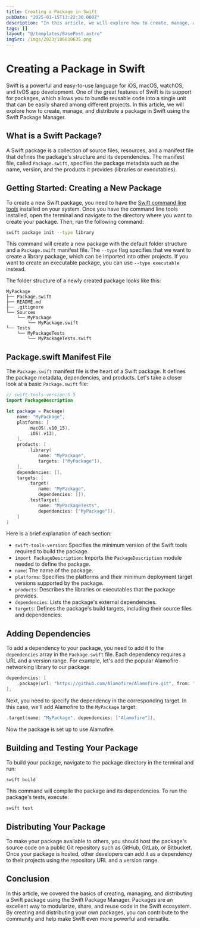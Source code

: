 ```yaml
---
title: Creating a Package in Swift
pubDate: "2025-01-15T13:22:30.000Z"
description: "In this article, we will explore how to create, manage, and distribute a package in Swift using the Swift Package Manager"
tags: []
layout: "@/templates/BasePost.astro"
imgSrc: /imgs/2023/186810635.png
---
```

# Creating a Package in Swift

Swift is a powerful and easy-to-use language for iOS, macOS, watchOS, and tvOS app development. One of the great features of Swift is its support for packages, which allows you to bundle reusable code into a single unit that can be easily shared among different projects. In this article, we will explore how to create, manage, and distribute a package in Swift using the Swift Package Manager.

## What is a Swift Package?

A Swift package is a collection of source files, resources, and a manifest file that defines the package's structure and its dependencies. The manifest file, called `Package.swift`, specifies the package metadata such as the name, version, and the products it provides (libraries or executables).

## Getting Started: Creating a New Package

To create a new Swift package, you need to have the [Swift command line tools](https://swift.org/download/) installed on your system. Once you have the command line tools installed, open the terminal and navigate to the directory where you want to create your package. Then, run the following command:

```bash
swift package init --type library
```

This command will create a new package with the default folder structure and a `Package.swift` manifest file. The `--type` flag specifies that we want to create a library package, which can be imported into other projects. If you want to create an executable package, you can use `--type executable` instead.

The folder structure of a newly created package looks like this:

```
MyPackage
├── Package.swift
├── README.md
├── .gitignore
└── Sources
    └── MyPackage
        └── MyPackage.swift
└── Tests
    └── MyPackageTests
        └── MyPackageTests.swift
```

## Package.swift Manifest File

The `Package.swift` manifest file is the heart of a Swift package. It defines the package metadata, dependencies, and products. Let's take a closer look at a basic `Package.swift` file:

```swift
// swift-tools-version:5.5
import PackageDescription

let package = Package(
    name: "MyPackage",
    platforms: [
        .macOS(.v10_15),
        .iOS(.v13),
    ],
    products: [
        .library(
            name: "MyPackage",
            targets: ["MyPackage"]),
    ],
    dependencies: [],
    targets: [
        .target(
            name: "MyPackage",
            dependencies: []),
        .testTarget(
            name: "MyPackageTests",
            dependencies: ["MyPackage"]),
    ]
)
```

Here is a brief explanation of each section:

- `swift-tools-version`: Specifies the minimum version of the Swift tools required to build the package.
- `import PackageDescription`: Imports the `PackageDescription` module needed to define the package.
- `name`: The name of the package.
- `platforms`: Specifies the platforms and their minimum deployment target versions supported by the package.
- `products`: Describes the libraries or executables that the package provides.
- `dependencies`: Lists the package's external dependencies.
- `targets`: Defines the package's build targets, including their source files and dependencies.

## Adding Dependencies

To add a dependency to your package, you need to add it to the `dependencies` array in the `Package.swift` file. Each dependency requires a URL and a version range. For example, let's add the popular Alamofire networking library to our package:

```swift
dependencies: [
    .package(url: "https://github.com/Alamofire/Alamofire.git", from: "5.0.0")
],
```

Next, you need to specify the dependency in the corresponding target. In this case, we'll add Alamofire to the `MyPackage` target:

```swift
.target(name: "MyPackage", dependencies: ["Alamofire"]),
```

Now the package is set up to use Alamofire.

## Building and Testing Your Package

To build your package, navigate to the package directory in the terminal and run:

```bash
swift build
```

This command will compile the package and its dependencies. To run the package's tests, execute:

```bash
swift test
```

## Distributing Your Package

To make your package available to others, you should host the package's source code on a public Git repository such as GitHub, GitLab, or Bitbucket. Once your package is hosted, other developers can add it as a dependency to their projects using the repository URL and a version range.

## Conclusion

In this article, we covered the basics of creating, managing, and distributing a Swift package using the Swift Package Manager. Packages are an excellent way to modularize, share, and reuse code in the Swift ecosystem. By creating and distributing your own packages, you can contribute to the community and help make Swift even more powerful and versatile.
